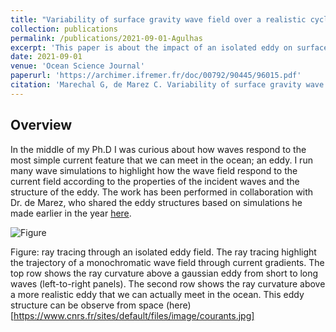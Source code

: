 ```yaml
---
title: "Variability of surface gravity wave field over a realistic cyclonic eddy"
collection: publications
permalink: /publications/2021-09-01-Agulhas
excerpt: 'This paper is about the impact of an isolated eddy on surface wave parameters'
date: 2021-09-01
venue: 'Ocean Science Journal'
paperurl: 'https://archimer.ifremer.fr/doc/00792/90445/96015.pdf'
citation: 'Marechal G, de Marez C. Variability of surface gravity wave field over a realistic cyclonic eddy. Ocean Science. 2022 Sep 1;18(5):1275-92.'
---
```

## Overview

In the middle of my Ph.D I was curious about how waves respond to the most simple current feature that we can meet in the ocean; an eddy. I run many wave simulations to highlight how the wave field respond to the current field according to the properties of the incident waves and the structure of the eddy. The work has been performed in collaboration with Dr. de Marez, who shared the eddy structures based on simulations he made earlier in the year [here](https://www.sciencedirect.com/science/article/pii/S1463500319302148). 


![Figure](https://gwen29360.github.io/files/eddy.png "Figure: ray tracing through an isolated eddy field. The ray tracing highlight the trajectory of a monochromatic wave field through current gradients. The top row shows the ray curvature above a gaussian eddy from short to long waves [left-to-right panels]. The second row shows the ray curvature above a more realistic eddy that we can actually meet in the ocean. This eddy structure can be observe from space (here)[https://www.cnrs.fr/sites/default/files/image/courants.jpg]")

Figure: ray tracing through an isolated eddy field. The ray tracing highlight the trajectory of a monochromatic wave field through current gradients. The top row shows the ray curvature above a gaussian eddy from short to long waves (left-to-right panels). The second row shows the ray curvature above a more realistic eddy that we can actually meet in the ocean. This eddy structure can be observe from space (here)[https://www.cnrs.fr/sites/default/files/image/courants.jpg]
